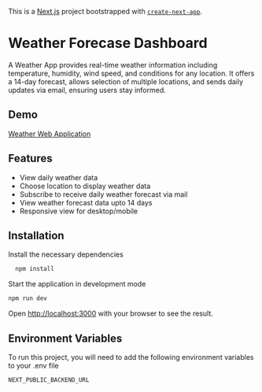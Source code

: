 This is a [Next.js](https://nextjs.org/) project bootstrapped with [`create-next-app`](https://github.com/vercel/next.js/tree/canary/packages/create-next-app).


# Weather Forecase Dashboard

A Weather App provides real-time weather information including temperature, humidity, wind speed, and conditions for any location. It offers a 14-day forecast, allows selection of multiple locations, and sends daily updates via email, ensuring users stay informed.

## Demo

[Weather Web Application](https://weather-app-lake-pi-20.vercel.app/)

## Features

- View daily weather data
- Choose location to display weather data
- Subscribe to receive daily weather forecast via mail
- View weather forecast data upto 14 days
- Responsive view for desktop/mobile


## Installation

Install the necessary dependencies
```bash
  npm install
```
Start the application in development mode
```bash
npm run dev
```
Open [http://localhost:3000](http://localhost:3000) with your browser to see the result.

## Environment Variables

To run this project, you will need to add the following environment variables to your .env file

`NEXT_PUBLIC_BACKEND_URL`

